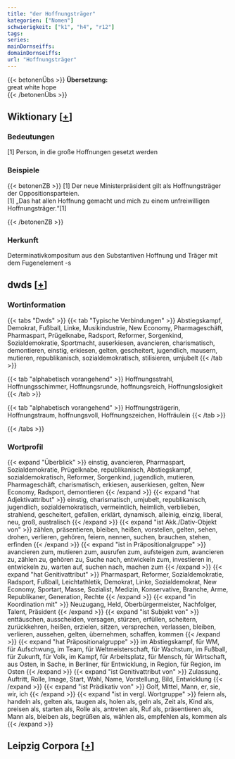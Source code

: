 ```yaml
---
title: "der Hoffnungsträger"
kategorien: ["Nomen"]
schwierigkeit: ["k1", "h4", "r12"]
tags:
series:
mainDornseiffs:
domainDornseiffs:
url: "Hoffnungsträger"
---
```


{{< betonenÜbs >}}
**Übersetzung:**  
great white hope  
{{< /betonenÜbs >}}

## Wiktionary [[+](https://de.wiktionary.org/wiki/Hoffnungsträger)]

### Bedeutungen
[1] Person, in die große Hoffnungen gesetzt werden  

### Beispiele
{{< betonenZB >}}
[1] Der neue Ministerpräsident gilt als Hoffnungsträger der Oppositionsparteien.  
[1] „Das hat allen Hoffnung gemacht und mich zu einem unfreiwilligen Hoffnungsträger.“[1]  

{{< /betonenZB >}}
### Herkunft
Determinativkompositum aus den Substantiven Hoffnung und Träger mit dem Fugenelement -s  



## dwds [[+](https://www.dwds.de/wb/Hoffnungsträger)]

### Wortinformation
{{< tabs "Dwds" >}}
{{< tab "Typische Verbindungen" >}}
Abstiegskampf, Demokrat, Fußball, Linke, Musikindustrie, New Economy, Pharmageschäft, Pharmaspart, Prügelknabe, Radsport, Reformer, Sorgenkind, Sozialdemokratie, Sportmacht, auserkiesen, avancieren, charismatisch, demontieren, einstig, erkiesen, gelten, gescheitert, jugendlich, mausern, mutieren, republikanisch, sozialdemokratisch, stilisieren, umjubelt
{{< /tab >}}

{{< tab "alphabetisch vorangehend" >}}
Hoffnungsstrahl, Hoffnungsschimmer, Hoffnungsrunde, hoffnungsreich, Hoffnungslosigkeit
{{< /tab >}}

{{< tab "alphabetisch vorangehend" >}}
Hoffnungsträgerin, Hoffnungstraum, hoffnungsvoll, Hoffnungszeichen, Hoffräulein
{{< /tab >}}

{{< /tabs >}}

### Wortprofil
{{< expand "Überblick" >}} einstig, avancieren, Pharmaspart, Sozialdemokratie, Prügelknabe, republikanisch, Abstiegskampf, sozialdemokratisch, Reformer, Sorgenkind, jugendlich, mutieren, Pharmageschäft, charismatisch, erkiesen, auserkiesen, gelten, New Economy, Radsport, demontieren {{< /expand >}}
{{< expand "hat Adjektivattribut" >}} einstig, charismatisch, umjubelt, republikanisch, jugendlich, sozialdemokratisch, vermeintlich, heimlich, verblieben, strahlend, gescheitert, gefallen, erklärt, dynamisch, alleinig, einzig, liberal, neu, groß, australisch {{< /expand >}}
{{< expand "ist Akk./Dativ-Objekt von" >}} zählen, präsentieren, bleiben, heißen, vorstellen, gelten, sehen, drohen, verlieren, gehören, feiern, nennen, suchen, brauchen, stehen, erfinden {{< /expand >}}
{{< expand "ist in Präpositionalgruppe" >}} avancieren zum, mutieren zum, ausrufen zum, aufsteigen zum, avancieren zu, zählen zu, gehören zu, Suche nach, entwickeln zum, investieren in, entwickeln zu, warten auf, suchen nach, machen zum {{< /expand >}}
{{< expand "hat Genitivattribut" >}} Pharmaspart, Reformer, Sozialdemokratie, Radsport, Fußball, Leichtathletik, Demokrat, Linke, Sozialdemokrat, New Economy, Sportart, Masse, Sozialist, Medizin, Konservative, Branche, Arme, Republikaner, Generation, Rechte {{< /expand >}}
{{< expand "in Koordination mit" >}} Neuzugang, Held, Oberbürgermeister, Nachfolger, Talent, Präsident {{< /expand >}}
{{< expand "ist Subjekt von" >}} enttäuschen, ausscheiden, versagen, stürzen, erfüllen, scheitern, zurückkehren, heißen, erzielen, sitzen, versprechen, verlassen, bleiben, verlieren, aussehen, gelten, übernehmen, schaffen, kommen {{< /expand >}}
{{< expand "hat Präpositionalgruppe" >}} im Abstiegskampf, für WM, für Aufschwung, im Team, für Weltmeisterschaft, für Wachstum, im Fußball, für Zukunft, für Volk, im Kampf, für Arbeitsplatz, für Mensch, für Wirtschaft, aus Osten, in Sache, in Berliner, für Entwicklung, in Region, für Region, im Osten {{< /expand >}}
{{< expand "ist Genitivattribut von" >}} Zulassung, Auftritt, Rolle, Image, Start, Wahl, Name, Vorstellung, Bild, Entwicklung {{< /expand >}}
{{< expand "ist Prädikativ von" >}} Golf, Mittel, Mann, er, sie, wir, ich {{< /expand >}}
{{< expand "ist in vergl. Wortgruppe" >}} feiern als, handeln als, gelten als, taugen als, holen als, geln als, Zeit als, Kind als, preisen als, starten als, Rolle als, antreten als, Ruf als, präsentieren als, Mann als, bleiben als, begrüßen als, wählen als, empfehlen als, kommen als {{< /expand >}}

## Leipzig Corpora [[+](https://corpora.uni-leipzig.de/en/res?word=Hoffnungsträger&corpusId=deu_newscrawl-public_2018)]

